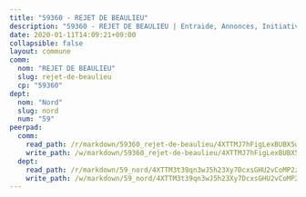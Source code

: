 ```yaml
---
title: "59360 - REJET DE BEAULIEU"
description: "59360 - REJET DE BEAULIEU | Entraide, Annonces, Initiatives"
date: 2020-01-11T14:09:21+09:00
collapsible: false
layout: commune
comm:
  nom: "REJET DE BEAULIEU"
  slug: rejet-de-beaulieu
  cp: "59360"
dept:
  nom: "Nord"
  slug: nord
  num: "59"
peerpad:
  comm:
    read_path: /r/markdown/59360_rejet-de-beaulieu/4XTTMJ7hFigLexBUBX5wFrhFXaiFpSb1fdeM2Fhn2Z7N6NZ9n
    write_path: /w/markdown/59360_rejet-de-beaulieu/4XTTMJ7hFigLexBUBX5wFrhFXaiFpSb1fdeM2Fhn2Z7N6NZ9n-K3TgV6mHoJrHqR7grSbagpo4XBvXTKdYZE14HsHVX8NTQy7Avgx5qHT5yPE7YnHurGWPxj21sxXvWoZNvth5ngK7zFXsmX9hLUGSapg3efQy8yLqNQemCmdi2mrgWPypoBy2VrDi
  dept:
    read_path: /r/markdown/59_nord/4XTTM3t39qn3wJ5h23Xy7DcxsGHU2vCoMP2z3iS4TUn3TrtdJ
    write_path: /w/markdown/59_nord/4XTTM3t39qn3wJ5h23Xy7DcxsGHU2vCoMP2z3iS4TUn3TrtdJ-K3TgTuZGkuZqXfr6fpmH7pGsMT6ndvZQMyRDze5QBt7XScLWHoBi246kLoDKpTH2Yo4f3AFSSJqGc2ozvNww7qPLqsDjpvahxCbQ6F5znbfjp6kVgaDcTYc9LyhwSfYuCevnvZUQ
---
```


